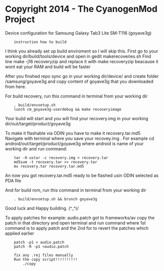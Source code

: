 Copyright 2014 - The CyanogenMod Project
===================================

Device configuration for Samsung Galaxy Tab3 Lite SM-T116 (goyave3g)

		instruction how to build

I think you already set up build enviroment so I will skip this.
First go to your working dir/build/tools/device and open in gedit makerecoveries.sh
Find line 
		make -j16 recoveryzip
and replace it with
		make recoveryzip
beacause it wont eat your RAM and build will be faster


After you finshed repo sync go in your working dir/device/
and create folder /samsung/goyave3g and copy content of goyave3g
that you downloaded from here.

For build recovery, run this command in terminal from your working dir 

		. build/envsetup.sh
		lunch cm_goyave3g-userdebug && make recoveryimage

Your build will start and you will find your recovery.img in your working dir/out/target/product/goyave3g

To make it flashable via ODIN you have to make it recovery.tar.md5
Navigate with terminal where you save your recovey.img .
For example cd android/out/target/product/goyave3g
where android is name of your working dir
and run command:

		tar -H ustar -c recovery.img > recovery.tar
		md5sum -t recovery.tar >> recovery.tar
		mv recovery.tar recovery.tar.md5
        
An now you got recovery.tar.md5 ready to be flashed usin ODIN selected as PDA file

And for build rom, run this command in terminal from your working dir 

		. build/envsetup.sh && brunch goyave3g

Good luck and Happy building. (^_^)/



To apply patches 
for example:  audio.patch
 got to frameworks/av  copy the patch in that directory and open 
terminal and run command 
where 1st command is to apply patch and 
the 2nd for to revert the patches which applied earlier

		patch -p1 < audio.patch
		patch -R -p1 <audio.patch
		
		fix any .rej files manually
		Run the copy script!!!!!!!!!!
			./copy
